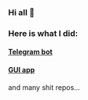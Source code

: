 ### Hi all 👋
### Here is what I did:
#### [Telegram bot](https://github.com/0iskak/telegram-random)
#### [GUI app](https://github.com/0iskak/steam-account-switcher)
and many shit repos...

<!--
**0iskak/0iskak** is a ✨ _special_ ✨ repository because its `README.md` (this file) appears on your GitHub profile.

Here are some ideas to get you started:

- 🔭 I’m currently working on ...
- 🌱 I’m currently learning ...
- 👯 I’m looking to collaborate on ...
- 🤔 I’m looking for help with ...
- 💬 Ask me about ...
- 📫 How to reach me: ...
- 😄 Pronouns: ...
- ⚡ Fun fact: ...
-->
